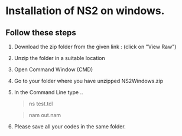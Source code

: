 # Installation of NS2 on windows.

## Follow these steps

1. Download the zip folder from the given link : (click on "View Raw")
2. Unzip the folder in a suitable location
3. Open Command Window (CMD)
4. Go to your folder where you have unzipped NS2Windows.zip
5. In the Command Line type .. 

	> ns test.tcl

	> nam out.nam

6. Please save all your codes in the same folder.